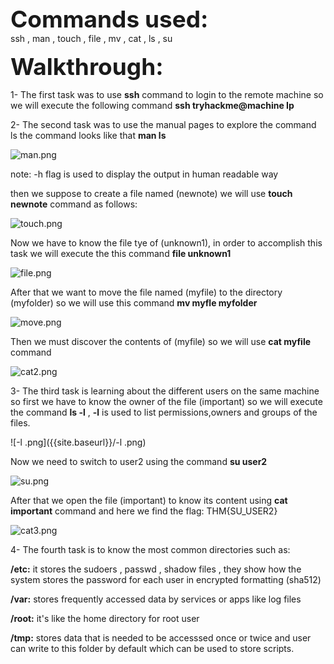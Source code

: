 <span style=" font-size:37px;"> **Commands used:** </span><br/>
ssh , man ,  touch , file , mv , cat , ls , su

<span style=" font-size:37px;"> **Walkthrough:** </span><br/>


1- The first task was to use **ssh** command to login to the remote machine so we will execute the following command **ssh tryhackme@machine Ip**

2- The second task was to use the manual pages to  explore  the command ls the command looks like that **man ls**

![man.png]({{site.baseurl}}/man.png)

note: -h flag is used to display the output in human readable way

then we suppose to create a file named (newnote)  we will use **touch newnote** command as follows:

![touch.png]({{site.baseurl}}/touch.png)

Now we have to know the file tye of (unknown1), in order to accomplish this task we will execute the this command **file unknown1**

![file.png]({{site.baseurl}}/file.png)

After that we want to move the file named (myfile) to the directory (myfolder) so we will use this command **mv myfle myfolder**

![move.png]({{site.baseurl}}/move.png)

Then we must discover the contents of (myfile) so we will use **cat myfile** command

![cat2.png]({{site.baseurl}}/cat2.png)

3- The third task is learning about the different users on the same machine so first we have to know the owner of the file (important) so we will execute the command **ls -l** ,    **-l** is used to list permissions,owners and groups of the files.

![-l .png]({{site.baseurl}}/-l .png)


Now we need to switch to user2 using the command **su user2**

![su.png]({{site.baseurl}}/su.png)

After that  we open the file (important) to know its content using **cat important** command and here  we find the flag: THM{SU_USER2}

![cat3.png]({{site.baseurl}}/cat3.png)

4- The fourth task is to know the most common directories such as:

**/etc:** it stores the sudoers , passwd , shadow files , they show how the system stores the password for each user in encrypted formatting (sha512)

**/var:** stores frequently accessed data by services or apps like log files

**/root:** it's like the home directory for root user

**/tmp:** stores data that is needed to be accesssed once or twice and user can write to this folder by default which can be used to store scripts.

